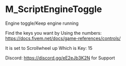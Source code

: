 # M_ScriptEngineToggle
Engine toggle/Keep engine running

Find the keys you want by Using the numbers:
https://docs.fivem.net/docs/game-references/controls/

It is set to Scrollwheel up Which is Key: 15

Discord: https://discord.gg/eE2eJb3K2N
for Support
